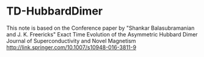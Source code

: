 # TD-HubbardDimer
This note is based on the Conference paper by "Shankar Balasubramanian and J. K. Freericks"
Exact Time Evolution of the Asymmetric Hubbard Dimer 
Journal of Superconductivity and Novel Magnetism
http://link.springer.com/10.1007/s10948-016-3811-9
